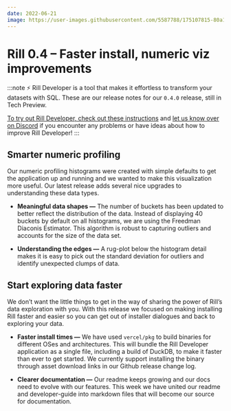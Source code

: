 ```yaml
---
date: 2022-06-21
image: https://user-images.githubusercontent.com/5587788/175107815-80a1e13d-f303-43f9-a31c-8b374ac00c5c.gif
---
```


# Rill 0.4 – Faster install, numeric viz improvements

:::note
⚡ Rill Developer is a tool that makes it effortless to transform your datasets with SQL. These are our release notes for our `0.4.0` release, still in Tech Preview.

[To try out Rill Developer, check out these instructions](/home/install) and [let us know over on Discord](https://bit.ly/3bbcSl9) if you encounter any problems or have ideas about how to improve Rill Developer!
:::
  
## Smarter numeric profiling
Our numeric profiling histograms were created with simple defaults to get the application up and running and we wanted to make this visualization more useful. Our latest release adds several nice upgrades to understanding these data types.
- **Meaningful data shapes —** The number of buckets has been updated to better reflect the distribution of the data. Instead of displaying 40 buckets by default on all histograms, we are using the Freedman Diaconis Estimator. This algorithm is robust to capturing outliers and accounts for the size of the data set.

- **Understanding the edges —** A rug-plot below the histogram detail makes it is easy to pick out the standard deviation for outliers and identify unexpected clumps of data.


## Start exploring data faster
We don’t want the little things to get in the way of sharing the power of Rill’s data exploration with you. With this release we focused on making installing Rill faster and easier so you can get out of installer dialogues and back to exploring your data.
- **Faster install times —** We have used `vercel/pkg` to build binaries for different OSes and architectures. This will bundle the Rill Developer application as a single file, including a build of DuckDB, to make it faster than ever to get started. We currently support installing the binary through asset download links in our Github release change log.

- **Clearer documentation —** Our readme keeps growing and our docs need to evolve with our features. This week we have united our readme and developer-guide into markdown files that will become our source for documentation.
